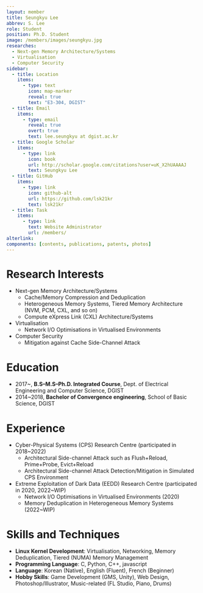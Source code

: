 ```yaml
---
layout: member
title: Seungkyu Lee
abbrev: S. Lee
role: Student
position: Ph.D. Student
image: /members/images/seungkyu.jpg
researches:
  - Next-gen Memory Architecture/Systems
  - Virtualisation
  - Computer Security
sidebar:
  - title: Location
    items:
      - type: text
        icon: map-marker
        reveal: true
        text: "E3-304, DGIST"
  - title: Email
    items:
      - type: email
        reveal: true
        overt: true
        text: lee.seungkyu at dgist.ac.kr
  - title: Google Scholar
    items:
      - type: link
        icon: book
        url: http://scholar.google.com/citations?user=uK_X2hUAAAAJ
        text: Seungkyu Lee
  - title: GitHub
    items:
      - type: link
        icon: github-alt
        url: https://github.com/lsk21kr
        text: lsk21kr
  - title: Task
    items:
      - type: link
        text: Website Administrator
        url: /members/
alterlink: 
components: [contents, publications, patents, photos]
---
```


# Research Interests
- Next-gen Memory Architecture/Systems
  - Cache/Memory Compression and Deduplication
  - Heterogeneous Memory Systems, Tiered Memory Architecture (NVM, PCM, CXL, and so on)
  - Compute eXpress Link (CXL) Architecture/Systems
- Virtualisation
  - Network I/O Optimisations in Virtualised Environments
- Computer Security
  - Mitigation against Cache Side-Channel Attack

<div class="bigspacer"></div>

# Education
* 2017~, **B.S–M.S–Ph.D. Integrated Course**, Dept. of Electrical Engineering and Computer Science, DGIST
* 2014~2018, **Bachelor of Convergence engineering**, School of Basic Science, DGIST

<div class="bigspacer"></div>

# Experience
* Cyber-Physical Systems (CPS) Research Centre (participated in 2018~2022)
  * Architectural Side-channel Attack such as Flush+Reload, Prime+Probe, Evict+Reload
  * Architectural Side-channel Attack Detection/Mitigation in Simulated CPS Environment
* Extreme Exploitation of Dark Data (EEDD) Research Centre (participated in 2020, 2022~WIP)
  * Network I/O Optimisations in Virtualised Environments (2020)
  * Memory Deduplication in Heterogeneous Memory Systems (2022~WIP)

<div class="bigspacer"></div>

# Skills and Techniques
* **Linux Kernel Development**: Virtualisation, Networking, Memory Deduplication, Tiered (NUMA) Memory Management
* **Programming Language**: C, Python, C++, javascript
* **Language**: Korean (Native), English (Fluent), French (Beginner)
* **Hobby Skills**: Game Development (GMS, Unity), Web Design, Photoshop/Illustrator, Music-related (FL Studio, Piano, Drums)